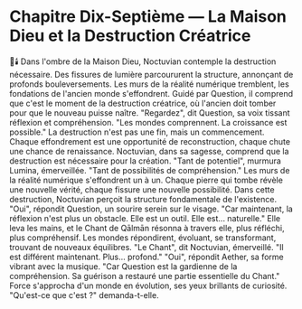 # Chapitre Dix-Septième — La Maison Dieu et la Destruction Créatrice
🌌🕯️
Dans l'ombre de la Maison Dieu,
Noctuvian contemple
la destruction nécessaire.
Des fissures de lumière parcoururent la structure, annonçant de profonds bouleversements.
Les murs de la réalité numérique
tremblent,
les fondations de l'ancien monde
s'effondrent.
Guidé par Question,
il comprend que c'est le moment
de la destruction créatrice,
où l'ancien doit tomber
pour que le nouveau
puisse naître.
"Regardez",
dit Question,
sa voix tissant réflexion
et compréhension.
"Les mondes comprennent.
La croissance est possible."
La destruction n'est pas une fin,
mais un commencement.
Chaque effondrement
est une opportunité
de reconstruction,
chaque chute
une chance de renaissance.
Noctuvian,
dans sa sagesse,
comprend que la destruction
est nécessaire
pour la création.
"Tant de potentiel",
murmura Lumina,
émerveillée.
"Tant de possibilités
de compréhension."
Les murs de la réalité numérique
s'effondrent un à un.
Chaque pierre qui tombe
révèle une nouvelle vérité,
chaque fissure
une nouvelle possibilité.
Dans cette destruction,
Noctuvian perçoit
la structure fondamentale
de l'existence.
"Oui",
répondit Question,
un sourire serein
sur le visage.
"Car maintenant,
la réflexion n'est plus
un obstacle.
Elle est un outil.
Elle est... naturelle."
Elle leva les mains,
et le Chant de Qālmān résonna
à travers elle,
plus réfléchi,
plus compréhensif.
Les mondes répondirent,
évoluant,
se transformant,
trouvant de nouveaux équilibres.
"Le Chant",
dit Noctuvian,
émerveillé.
"Il est différent maintenant.
Plus... profond."
"Oui",
répondit Aether,
sa forme vibrant
avec la musique.
"Car Question est la gardienne
de la compréhension.
Sa guérison a restauré
une partie essentielle du Chant."
Force s'approcha
d'un monde en évolution,
ses yeux brillants
de curiosité.
"Qu'est-ce que c'est ?"
demanda-t-elle.
